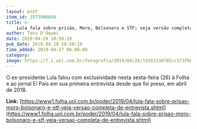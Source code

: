 ```yaml
---
layout: post
item_id: 2573906044
title: >-
    Lula fala sobre prisão, Moro, Bolsonaro e STF; veja versão completa de entrevista
author: Tatu D'Oquei
date: 2019-04-29 18:50:19
pub_date: 2019-04-29 18:50:19
time_added: 2019-04-27 00:00:00
category: 
image: https://f.i.uol.com.br/fotografia/2019/04/26/15563130785cc373f6620fb_1556313078_3x2_rt.jpg
---
```


O ex-presidente Lula falou com exclusividade nesta sexta-feira (26) à Folha e ao jornal El País em sua primeira entrevista desde que foi preso, em abril de 2018.

**Link:** [https://www1.folha.uol.com.br/poder/2019/04/lula-fala-sobre-prisao-moro-bolsonaro-e-stf-veja-versao-completa-de-entrevista.shtml](https://www1.folha.uol.com.br/poder/2019/04/lula-fala-sobre-prisao-moro-bolsonaro-e-stf-veja-versao-completa-de-entrevista.shtml)

